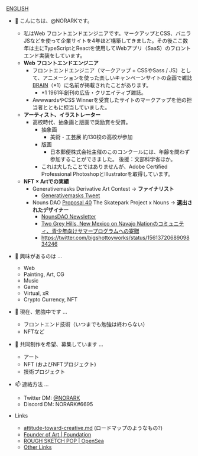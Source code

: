 [ENGLISH](https://github.com/NORARK)

- 👋 こんにちは、@NORARKです。
  * 私はWeb フロントエンドエンジニアです。マークアップとCSS、バニラJSなどを使って企業サイトを4年ほど構築してきました。その後ここ数年は主にTypeScriptとReactを使用してWebアプリ（SaaS）のフロントエンド実装をしています。
  * **Web フロントエンドエンジニア**
    * フロントエンドエンジニア（マークアップ + CSSやSass / JS）として、アニメーションを使った楽しいキャンペーンサイトの企画で雑誌[BRAIN](https://www.sendenkaigi.com/books/brain/)（*1）に名前が掲載されたことがあります。
      * *1 1961年創刊の広告・クリエイティブ雑誌。
    * AwwwardsやCSS Winnerを受賞したサイトのマークアップを他の担当者とともに担当していました。
  * **アーティスト、イラストレーター**
    * 高校時代、抽象画と版画で奨励賞を受賞。
      * 抽象画
        * 美術・工芸展 約130校の高校が参加
      * 版画
        * 日本郵便株式会社主催のこのコンクールには、年齢を問わず参加することができました。 後援：文部科学省ほか。
      * これは大したことではありませんが、Adobe Certified Professional PhotoshopとIllustratorを取得しています。
  * **NFT × Artでの実績**
    * Generativemasks Derivative Art Contest -> **ファイナリスト**
      * [Generativemasks Tweet](https://twitter.com/generativemasks/status/1460514636831158277)
    * Nouns DAO [Proposal 40](https://nouns.wtf/vote/40) The Skatepark Project x Nouns -> **選出されたデザイナー**
      * [NounsDAO Newsletter](https://nouns.substack.com/p/brush-up-your-sk8ing-skills-the-decks?s=r)
      * [Two Grey Hills, New Mexico on Navajo Nationのコミュニティ、青少年向けサマープログラムへの寄贈](https://twitter.com/apenoun/status/1561047563784028162)
      * https://twitter.com/bigshottoyworks/status/1561372068909834246


- 👀 興味があるのは ...
  * Web
  * Painting, Art, CG
  * Music
  * Game
  * Virtual, xR
  * Crypto Currency, NFT

- 🌱 現在、勉強中です ...
  * フロントエンド技術（いつまでも勉強は終わらない）
  * NFTなど
- 💞️ 共同制作を希望、募集しています ...
  * アート
  * NFT (およびNFTプロジェクト)
  * 技術プロジェクト

- 📫 連絡方法 ...
  * Twitter DM: [@NORARK](https://twitter.com/N0RARK)
  * Discord DM: NORARK#6695

- Links
  * [attitude-toward-creative.md](https://github.com/NORARK/NORARK/blob/main/attitude-toward-creative.md) (ロードマップのようなもの?)
  * [Founder of Art | Foundation](https://foundation.app/@NORARK)
  * [ROUGH SKETCH POP | OpenSea](https://opensea.io/collection/norark--rough-sketch-pop)
  * [Other Links](https://lit.link/norark)
